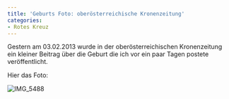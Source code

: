 ```yaml
---
title: 'Geburts Foto: oberösterreichische Kronenzeitung'
categories:
- Rotes Kreuz
---
```


Gestern am 03.02.2013 wurde in der oberösterreichischen Kronenzeitung ein kleiner Beitrag über die Geburt die ich vor ein paar Tagen postete veröffentlicht.

Hier das Foto:

![IMG_5488](IMG_5488.jpg)
